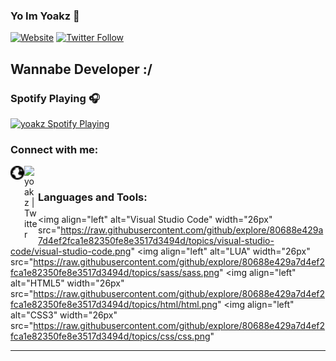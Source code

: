 ### Yo Im Yoakz 👋

[![Website](https://img.shields.io/website?label=yoakz.com&style=for-the-badge&url=https%3A%2F%2Fcodestackr.com)](http://stars.chromeexperiments.com)
[![Twitter Follow](https://img.shields.io/twitter/follow/yoakzz?color=1DA1F2&logo=twitter&style=for-the-badge)](https://twitter.com/intent/follow?original_referer=https%3A%2F%2Fgithub.com%2FcodeSTACKr&screen_name=yoakzz) 

## Wannabe Developer :/

### Spotify Playing 🎧

[<img src="https://now-playing-codestackr.vercel.app/api/spotify-playing" alt="yoakz Spotify Playing" width="350" />](https://open.spotify.com/playlist/3lNJtcQVvtwJ0cHfCF776o?si=oaOFZ4RHTaKipZgGSdVChQ) 

### Connect with me:

[<img align="left" alt="yoakz.com" width="22px" src="https://raw.githubusercontent.com/iconic/open-iconic/master/svg/globe.svg" />][website]
[<img align="left" alt="yoakz | Twitter" width="22px" src="https://cdn.jsdelivr.net/npm/simple-icons@v3/icons/twitter.svg" />][twitter]

<br />

### Languages and Tools:

<img align="left" alt="Visual Studio Code" width="26px" src="https://raw.githubusercontent.com/github/explore/80688e429a7d4ef2fca1e82350fe8e3517d3494d/topics/visual-studio-code/visual-studio-code.png"
<img align="left" alt="LUA" width="26px" src="https://raw.githubusercontent.com/github/explore/80688e429a7d4ef2fca1e82350fe8e3517d3494d/topics/sass/sass.png" 
<img align="left" alt="HTML5" width="26px" src="https://raw.githubusercontent.com/github/explore/80688e429a7d4ef2fca1e82350fe8e3517d3494d/topics/html/html.png"
<img align="left" alt="CSS3" width="26px" src="https://raw.githubusercontent.com/github/explore/80688e429a7d4ef2fca1e82350fe8e3517d3494d/topics/css/css.png" 

---
[website]: http://stars.chromeexperiments.com
[twitter]: https://twitter.com/yoakzz
